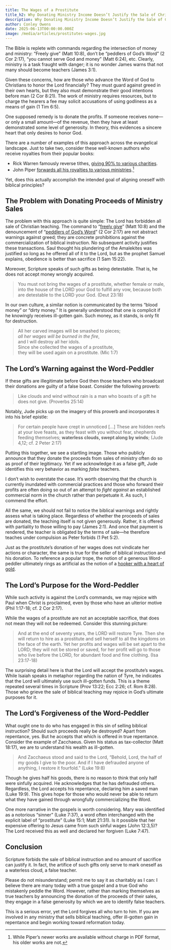 ```yaml
---
title: The Wages of a Prostitute
title_h2: Why Donating Ministry Income Doesn’t Justify the Sale of Christian Teaching
description: Why Donating Ministry Income Doesn’t Justify the Sale of Christian Teaching
author: Conley Owens
date: 2025-06-13T00:00:00.000Z
image: /media/articles/prostitutes-wages.jpg
---
```



The Bible is replete with commands regarding the intersection of money and ministry: “Freely give” (Matt 10:8), don’t be “peddlers of God’s Word” (2 Cor 2:17), “you cannot serve God and money” (Matt 6:24), etc. Clearly, ministry is a task fraught with danger; it is no wonder James warns that not many should become teachers (James 3:1).

Given these concerns, how are those who advance the Word of God to Christians to honor the Lord financially? They must guard against greed in their own hearts, but they also must demonstrate their good intentions before man (2 Cor 8:21). The work of ministry requires resources, but to charge the hearers a fee may solicit accusations of using godliness as a means of gain (1 Tim 6:5).

One supposed remedy is to donate the profits. If someone receives none—or only a small amount—of the revenue, then they have at least demonstrated some level of generosity. In theory, this evidences a sincere heart that only desires to honor God.

There are a number of examples of this approach across the evangelical landscape. Just to take two, consider these well-known authors who receive royalties from their popular books:

* Rick Warren famously reverse tithes, [giving 90% to various charities](https://bigthink.com/videos/what-is-a-reverse-tithe/).
* John Piper [forwards all his royalties to various ministries](https://www.desiringgod.org/interviews/millions-sold-no-money-taken).[^1]

Yet, does this actually accomplish the intended goal of aligning oneself with biblical principles?


## The Problem with Donating Proceeds of Ministry Sales

The problem with this approach is quite simple: The Lord has forbidden all sale of Christian teaching. The command to “[freely give](https://sellingjesus.org/articles/freely-give-today)” (Matt 10:8) and the denouncement of “[peddlers of God’s Word](https://sellingjesus.org/articles/commercializing-gods-word)” (2 Cor 2:17) are not abstract warnings against greed; they are concrete prohibitions against the commercialization of biblical instruction. No subsequent activity justifies these transactions. Saul thought his plundering of the Amalekites was justified so long as he offered all of it to the Lord, but as the prophet Samuel explains, obedience is better than sacrifice (1 Sam 15:22).

Moreover, Scripture speaks of such gifts as being detestable. That is, he does not accept money wrongly acquired.

> You must not bring the wages of a prostitute, whether female or male, into the house of the LORD your God to fulfill any vow, because both are detestable to the LORD your God. (Deut 23:18)

In our own culture, a similar notion is communicated by the terms “blood money” or “dirty money.” It is generally understood that one is complicit if he knowingly receives ill-gotten gain. Such money, as it stands, is only fit for destruction.


> All her carved images will be smashed to pieces;\
> _all her wages will be burned in the fire_,\
> and I will destroy all her idols.\
> Since she collected the wages of a prostitute,\
> they will be used again on a prostitute. (Mic 1:7)


## The Lord’s Warning against the Word-Peddler

If these gifts are illegitimate before God then those teachers who broadcast their donations are guilty of a false boast. Consider the following proverb:

> Like clouds and wind without rain is a man who boasts of a gift he does not give. (Proverbs 25:14)

Notably, Jude picks up on the imagery of this proverb and incorporates it into his brief epistle:

> For certain people have crept in unnoticed […] These are hidden reefs at your love feasts, as they feast with you without fear, shepherds feeding themselves; __waterless clouds, swept along by winds__; (Jude 4,12; cf. 2 Peter 2:17)

Putting this together, we see a startling image. Those who publicly announce that they donate the proceeds from sales of ministry often do so as proof of their legitimacy. Yet if we acknowledge it as a false gift, Jude identifies this very behavior as marking _false_ teachers.

I don’t wish to overstate the case. It’s worth observing that the church is currently inundated with commercial practices and those who forward their profits are often doing so out of an attempt to _fight against_ an established commercial norm in the church rather than perpetuate it. As such, I commend the effort.

All the same, we should not fail to notice the biblical warnings and rightly assess what is taking place. Regardless of whether the proceeds of sales are donated, the teaching itself is not given generously. Rather, it is offered with partiality to those willing to pay (James 2:1). And once that payment is rendered, the teacher is obligated by the terms of sale—he therefore teaches under compulsion as Peter forbids (1 Pet 5:2).

Just as the prostitute’s donation of her wages does not vindicate her actions or character, the same is true for the seller of biblical instruction and his donation. To reference a popular trope, the notion of a generous Word-peddler ultimately rings as artificial as the notion of a [hooker with a heart of gold](https://en.wikipedia.org/wiki/Hooker_with_a_heart_of_gold).


## The Lord’s Purpose for the Word-Peddler

While such activity is against the Lord’s commands, we may rejoice with Paul when Christ is proclaimed, even by those who have an ulterior motive (Phil 1:17-18; cf. 2 Cor 2:17).

While the wages of a prostitute are not an acceptable sacrifice, that does not mean they will not be redeemed. Consider this stunning picture:

> And at the end of seventy years, the LORD will restore Tyre. Then she will return to hire as a prostitute and sell herself to all the kingdoms on the face of the earth. Yet her profits and wages will be set apart to the LORD; they will not be stored or saved, for her profit will go to those who live before the LORD, for abundant food and fine clothing. (Isa 23:17-18)

The surprising detail here is that the Lord will accept the prostitute’s wages. While Isaiah speaks in metaphor regarding the nation of Tyre, he indicates that the Lord will ultimately use such ill-gotten funds. This is a theme repeated several times in Scripture (Prov 13:22; Ecc 2:26; cf. Rom 8:28). Those who grieve the sale of biblical teaching may rejoice in God’s ultimate purposes for it.


## The Lord’s Forgiveness of the Word-Peddler

What ought one to do who has engaged in this sin of selling biblical instruction? Should such proceeds really be destroyed? Apart from repentance, yes. But he accepts that which is offered in true repentance. Consider the example of Zacchaeus. Given his status as tax-collector (Matt 18:17), we are to understand his wealth as ill-gotten.

> And Zacchaeus stood and said to the Lord, “Behold, Lord, the half of my goods I give to the poor. And if I have defrauded anyone of anything, I restore it fourfold.” (Luke 19:8)

Though he gives half his goods, there is no reason to think that only half were sinfully acquired. He acknowledges that he has defrauded others. Regardless, the Lord accepts his repentance, declaring him a saved man (Luke 19:9). This gives hope for those who would never be able to return what they have gained through wrongfully commercializing the Word.

One more narrative in the gospels is worth considering. Mary was identified as a notorious “sinner” (Luke 7:37), a word often interchanged with the explicit label of “prostitute” (Luke 15:1; Matt 21:31). Is it possible that her expensive offering to Jesus came from such sinful wages (John 12:3,5)? The Lord received this as well and declared her forgiven (Luke 7:47).


## Conclusion

Scripture forbids the sale of biblical instruction and no amount of sacrifice can justify it. In fact, the artifice of such gifts only serve to mark oneself as a waterless cloud, a false teacher.

Please do not misunderstand; permit me to say it as charitably as I can: I believe there are many today with a true gospel and a true God who mistakenly peddle the Word. However, rather than marking themselves as true teachers by announcing the donation of the proceeds of their sales, they engage in a false generosity by which we are to identify false teachers.

This is a serious error, yet the Lord forgives all who turn to him. If you are involved in any ministry that sells biblical teaching, offer ill-gotten gain in repentance and begin working toward reformation today.


[^1]: While Piper’s newer works are available without charge in PDF format, his older works are not.
